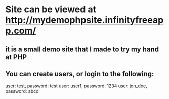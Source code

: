 # Site can be viewed at http://mydemophpsite.infinityfreeapp.com/

## it is a small demo site that I made to try my hand at PHP

## You can create users, or login to the following:

user: test, password: test
user: user1, password: 1234
user: jon_doe, password: abcd
